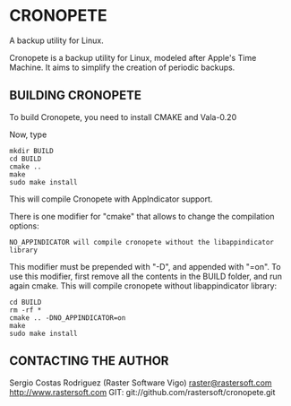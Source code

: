 # CRONOPETE

A backup utility for Linux.

Cronopete is a backup utility for Linux, modeled after Apple's
Time Machine. It aims to simplify the creation of periodic
backups.

## BUILDING CRONOPETE

To build Cronopete, you need to install CMAKE and Vala-0.20

Now, type

    mkdir BUILD
    cd BUILD
    cmake ..
    make
    sudo make install

This will compile Cronopete with AppIndicator support.

There is one modifier for "cmake" that allows to change the compilation
options:

    NO_APPINDICATOR will compile cronopete without the libappindicator library

This modifier must be prepended with "-D", and appended with "=on".
To use this modifier, first remove all the contents in the BUILD folder,
and run again cmake. This will compile cronopete without libappindicator
library:

    cd BUILD
    rm -rf *
    cmake .. -DNO_APPINDICATOR=on
    make
    sudo make install

## CONTACTING THE AUTHOR

Sergio Costas Rodriguez (Raster Software Vigo) 
raster@rastersoft.com 
http://www.rastersoft.com 
GIT: git://github.com/rastersoft/cronopete.git 
